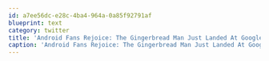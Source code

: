 ```yaml
---
id: a7ee56dc-e28c-4ba4-964a-0a85f92791af
blueprint: text
category: twitter
title: 'Android Fans Rejoice: The Gingerbread Man Just Landed At Google HQ http://tinyurl.com/3xb8u23 (via @techcrunch)'
caption: 'Android Fans Rejoice: The Gingerbread Man Just Landed At Google HQ http://tinyurl.com/3xb8u23 (via @techcrunch)'
---
```

